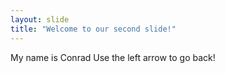 ```yaml
---
layout: slide
title: "Welcome to our second slide!"
---
```

My name is Conrad
Use the left arrow to go back!
